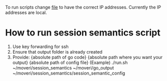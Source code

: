 To run scripts change [file](../config.json) to have the correct IP addresses. Currently the IP addresses are local. 

# How to run session semantics script 
1. Use key forwarding for ssh
2. Ensure that output folder is already created
3. Provide: {absolute path of go code} {absolute path where you want your output} {absolute path of config file}
   (Example) ./run.sh ~/moveri/session_semantics ~/moveri/go_output ~/moveri/session_semantics/session_semantic_config 

